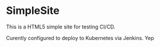 # SimpleSite
This is a HTML5 simple site for testing CI/CD. 

Curently configured to deploy to Kubernetes via Jenkins.
Yep
